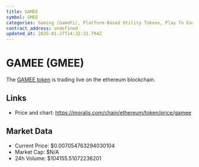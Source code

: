 ```yaml
---
title: GAMEE
symbol: GMEE
categories: Gaming (GameFi), Platform-Based Utility Tokens, Play To Earn
contract_address: undefined
updated_at: 2025-01-27T14:32:31.794Z
---
```


# GAMEE (GMEE)
The [GAMEE token](https://moralis.com/chain/ethereum/token/price/gamee) is trading live on the ethereum blockchain.

## Links
- Price and chart: https://moralis.com/chain/ethereum/token/price/gamee

## Market Data
- Current Price: $0.007054763294030104
- Market Cap: $N/A
- 24h Volume: $104155.51072236201
